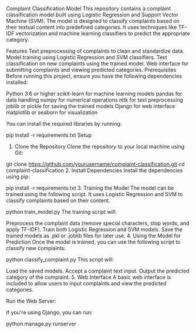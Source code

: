 Complaint Classification Model
This repository contains a complaint classification model built using Logistic Regression and Support Vector Machine (SVM). The model is designed to classify complaints based on their textual content into predefined categories. It uses techniques like TF-IDF vectorization and machine learning classifiers to predict the appropriate category.

Features
Text preprocessing of complaints to clean and standardize data.
Model training using Logistic Regression and SVM classifiers.
Text classification on new complaints using the trained model.
Web interface for submitting complaints and viewing predicted categories.
Prerequisites
Before running this project, ensure you have the following dependencies installed:

Python 3.6 or higher
scikit-learn for machine learning models
pandas for data handling
numpy for numerical operations
nltk for text preprocessing
joblib or pickle for saving the trained models
Django for web interface 
matplotlib or seaborn for visualization 

You can install the required libraries by running:


pip install -r requirements.txt
Setup
1. Clone the Repository
Clone the repository to your local machine using Git:


git clone https://github.com/yourusername/complaint-classification.git
cd complaint-classification
2. Install Dependencies
Install the dependencies using pip:


pip install -r requirements.txt
3. Training the Model
The model can be trained using the following script. It uses Logistic Regression and SVM to classify complaints based on their content.

python train_model.py
The training script will:

Preprocess the complaint data (remove special characters, stop words, and apply TF-IDF).
Train both Logistic Regression and SVM models.
Save the trained models as .pkl or .joblib files for later use.
4. Using the Model for Prediction
Once the model is trained, you can use the following script to classify new complaints:

python classify_complaint.py
This script will:

Load the saved models.
Accept a complaint text input.
Output the predicted category of the complaint.
5. Web Interface
A basic web interface is included to allow users to input complaints and view the predicted categories.

Run the Web Server:

If you're using Django, you can run:

python manage.py runserver
